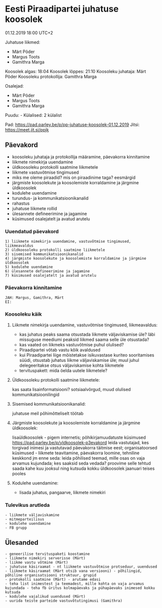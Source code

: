 # Eesti Piraadipartei juhatuse koosolek 
01.12.2019 18:00 UTC+2

Juhatuse liikmed:
- Märt Põder
- Margus Toots
- Gamithra Marga
    
Koosolek algas: 18:04
Koosolek lõppes: 21:10
Koosoleku juhataja: Märt Põder
Koosoleku protokollija: Gamithra Marga
    
Osalejad:

- Märt Põder
- Margus Toots
- Gamithra Marga
    
Puudu: -
Külalised: 2 külalist

Pad: https://pad.parley.be/p/pp-juhatuse-koosolek-01.12.2019
Jitsi: https://meet.jit.si/ppjk


## Päevakord

- koosoleku juhataja ja protokollija määramine, päevakorra kinnitamine
- liikmete nimekirja uuendamine
- üldkoosoleku protokolli saatmine liikmetele
- liikmete vastuvõtmise tingimused 
- miks me oleme piraadid? mis on piraadinime taga? eesmärgid
- järgmiste koosolekute ja koosolemiste korraldamine ja järgmine üldkoosolek
- kodulehe uuendamine
- turundus- ja kommunikatsioonikanalid
- rahastus
- juhatuse liikmete rollid
- ülesannete defineerimine ja jagamine
- küsimused osalejatelt ja avatud arutelu

### Uuendatud päevakord

    1) liikmete nimekirja uuendamine, vastuvõtmise tingimused, liikmeavaldus
    2) üldkoosoleku protokolli saatmine liikmetele
    3) sisemised kommunikatsioonikanalid
    4) järgmiste koosolekute ja koosolemiste korraldamine ja järgmine üldkoosolek
    5) kodulehe uuendamine
    6) ülesannete defineerimine ja jagamine
    7) küsimused osalejatelt ja avatud arutelu

### Päevakorra kinnitamine

    JAH: Margus, Gamithra, Märt
    EI:
    
### Koosoleku käik

1) Liikmete nimekirja uuendamine, vastuvõtmise tingimused, liikmeavaldus:

    - kas juhatus peaks saama otsustada liikmete väljaviskamise üle? läbi missuguse meediumi peaksid liikmed saama selle üle otsustada?
    - kas vaated on liikmeks vastuvõtmise puhul olulised?
    - Piraadipartei võtab vastu kõik avaldused
    - kui Piraadipartei liige mõistetakse isikuvastase kuriteo sooritamises süüdi, otsustab juhatus liikme väljaviskamise üle; muul juhul delegeeritakse otsus väljaviskamise kohta liikmetele
    - tervituspakett: mida öelda uutele liikmetele?

2) Üldkoosoleku protokolli saatmine liikmetele:

    kas saata lisainformatsiooni? sotsiaalvõrgud, muud olulised kommunikatsioonilingid

3) Sisemised kommunikatsioonikanalid:

    juhatuse meil põhimõtteliselt töötab

4) Järgmiste koosolekute ja koosolemiste korraldamine ja järgmine üldkoosolek:

    lisaüldkoosolek - pigem internetis; põhikirjamuudatuste küsimused
    https://pad.parley.be/p/yldkoosolek-p3evakord
    leida vastutajad, kes torgivad inimesi ja vastutavad päevakorra täitmise eest; organisatoorsed küsimused - liikmete teavitamine, päevakorra loomine, tehniline keskkond jm
    enne seda: leida põhilised teemad, mille osas on vaja arvamus kujundada; kes saaksid seda vedada? proovime selle tehtud saada kahe kuu jooksul ning kutsuda kokku üldkoosolek jaanuari teises pooles

5) Kodulehe uuendamine:

    - lisada juhatus, pangaarve, liikmete nimekiri


### Tulevikus arutleda

    - liikmete väljaviskamine
    - mitmeparteilisus
    - kodulehe uuendamine
    - FB grupp

## Ülesanded

    - geneerilise tervituspaketi koostamine
    - liikmete nimekiri serverisse (Märt)
    - liikme vastu võtmine (Märt)
    - juhatuse käsiraamat - nt liikmete vastuvõtmise protseduur, uuendused
    - liikmete käsiraamat (Märt otsib vana versiooni) - põhilingid, põhiline organisatsiooni struktuur, grupid
    - protokolli saatmine (Märt) - arutame edasi
    - teha list inimestest ja teemadest, mille kohta on vaja arvamus kujundada - teha fb üritus kolmapäevaks ja pühapäevaks inimesed kokku kutsuda
    - kodulehe vajalikud uuendused (Märt)
    - uurida teiste parteide vastuvõtutingimusi (Gamithra)
